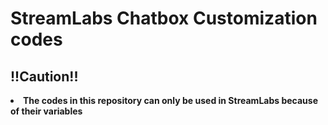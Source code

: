 <h1>StreamLabs Chatbox Customization codes</h1>
<h2>!!Caution!!</h2>
<li><strong>The codes in this repository can only be used in StreamLabs because of their variables</strong></li>
